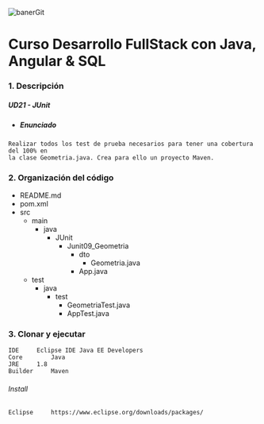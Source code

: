   
![banerGit](https://user-images.githubusercontent.com/22893383/107159880-121e0b80-6993-11eb-92e3-1efd1d8f4dba.PNG)

# Curso Desarrollo FullStack con Java, Angular & SQL

### 1. Descripción

##### UD21 - JUnit
 - ##### Enunciado
```
Realizar todos los test de prueba necesarios para tener una cobertura del 100% en
la clase Geometria.java. Crea para ello un proyecto Maven.
```


### 2. Organización del código
- README.md
- pom.xml
- src
	- main
		- java
			- JUnit
				- Junit09_Geometria
					- dto
						- Geometria.java
					- App.java
	- test
		- java
			- test
				- GeometriaTest.java
				- AppTest.java

### 3. Clonar y ejecutar

```
IDE		Eclipse IDE Java EE Developers
Core		Java            
JRE		1.8
Builder 	Maven
```

###### Install
```
Eclipse    	https://www.eclipse.org/downloads/packages/
```

